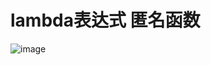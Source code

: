 # lambda表达式 匿名函数

![image](https://user-images.githubusercontent.com/38579506/117197999-22f2e780-adf1-11eb-86f1-e186aeceeb5f.png)
